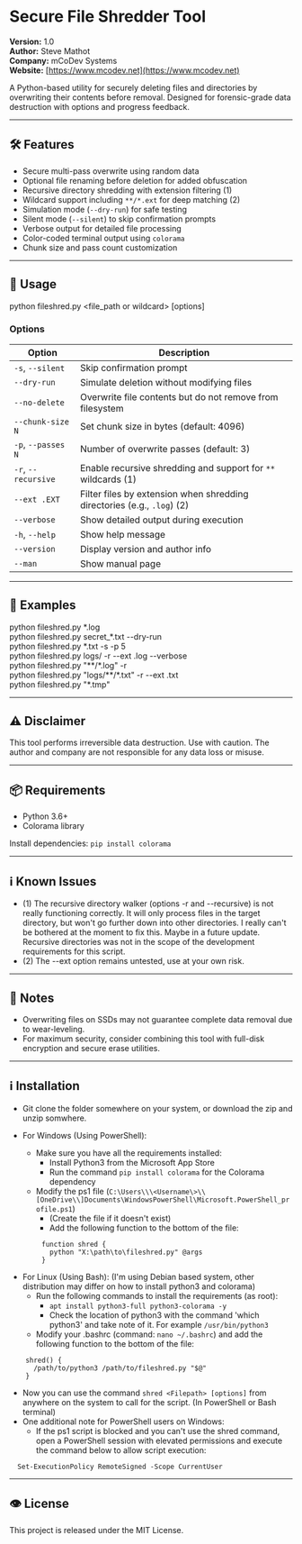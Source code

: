 # Secure File Shredder Tool

**Version:** 1.0  
**Author:** Steve Mathot  
**Company:** mCoDev Systems  
**Website:** [https://www.mcodev.net](https://www.mcodev.net)

A Python-based utility for securely deleting files and directories by overwriting their contents before removal. Designed for forensic-grade data destruction with options and progress feedback.

---

## 🛠 Features

- Secure multi-pass overwrite using random data
- Optional file renaming before deletion for added obfuscation
- Recursive directory shredding with extension filtering (1)
- Wildcard support including `**/*.ext` for deep matching (2)
- Simulation mode (`--dry-run`) for safe testing
- Silent mode (`--silent`) to skip confirmation prompts
- Verbose output for detailed file processing
- Color-coded terminal output using `colorama`
- Chunk size and pass count customization

---

## 🚀 Usage

python fileshred.py <file_path or wildcard> [options]

### Options

| Option             | Description                                                                 |
|--------------------|-----------------------------------------------------------------------------|
| `-s`, `--silent`   | Skip confirmation prompt                                                    |
| `--dry-run`        | Simulate deletion without modifying files                                   |
| `--no-delete`      | Overwrite file contents but do not remove from filesystem                   |
| `--chunk-size N`   | Set chunk size in bytes (default: 4096)                                     |
| `-p`, `--passes N` | Number of overwrite passes (default: 3)                                     |
| `-r`, `--recursive`| Enable recursive shredding and support for `**` wildcards   (1)             |
| `--ext .EXT`       | Filter files by extension when shredding directories (e.g., `.log`)  (2)    |
| `--verbose`        | Show detailed output during execution                                       |
| `-h`, `--help`     | Show help message                                                           |
| `--version`        | Display version and author info                                             |
| `--man`            | Show manual page                                                            |

---

## 📂 Examples

python fileshred.py \*.log  
python fileshred.py secret_\*.txt --dry-run  
python fileshred.py \*.txt -s -p 5  
python fileshred.py logs/ -r --ext .log --verbose  
python fileshred.py "\*\*/\*.log" -r  
python fileshred.py "logs/\*\*/\*.txt" -r --ext .txt  
python fileshred.py "\*.tmp"

---

## ⚠️ Disclaimer

This tool performs irreversible data destruction. Use with caution. The author and company are not responsible for any data loss or misuse.

---

## 📦 Requirements

- Python 3.6+
- Colorama library

Install dependencies: `pip install colorama`

---

## ℹ️ Known Issues

- (1) The recursive directory walker (options -r and --recursive) is not really functioning correctly. It will only process files in the target directory, but won't go further down into other directories. I really can't be bothered at the moment to fix this.  Maybe in a future update.   Recursive directories was not in the scope of the development requirements for this script.
- (2) The --ext option remains untested, use at your own risk.

---

## 🧠 Notes

- Overwriting files on SSDs may not guarantee complete data removal due to wear-leveling.
- For maximum security, consider combining this tool with full-disk encryption and secure erase utilities.

---

## ℹ️ Installation
- Git clone the folder somewhere on your system, or download the zip and unzip somwhere.
  
- For Windows (Using PowerShell):
  - Make sure you have all the requirements installed:
    - Install Python3 from the Microsoft App Store
    - Run the command `pip install colorama` for the Colorama dependency
  - Modify the ps1 file (`C:\Users\\\<Username\>\\[OneDrive\\]Documents\WindowsPowerShell\Microsoft.PowerShell_profile.ps1`)
    - (Create the file if it doesn't exist)
    - Add the following function to the bottom of the file:
```
        function shred {
          python "X:\path\to\fileshred.py" @args
        }
```
- For Linux (Using Bash):  (I'm using Debian based system, other distribution may differ on how to install python3 and colorama)
  - Run the following commands to install the requirements (as root):
    - `apt install python3-full python3-colorama -y`
    - Check the location of python3 with the command 'which python3' and take note of it. For example `/usr/bin/python3`
  - Modify your .bashrc  (command: `nano ~/.bashrc`) and add the following function to the bottom of the file:
```
    shred() {
      /path/to/python3 /path/to/fileshred.py "$@"
    }

```
- Now you can use the command `shred <Filepath> [options]` from anywhere on the system to call for the script. (In PowerShell or Bash terminal)
- One additional note for PowerShell users on Windows:
  - If the ps1 script is blocked and you can't use the shred command, open a PowerShell session with elevated permissions and execute the command below to allow script execution:
```
  Set-ExecutionPolicy RemoteSigned -Scope CurrentUser
```

---

## 👁️ License

This project is released under the MIT License.

